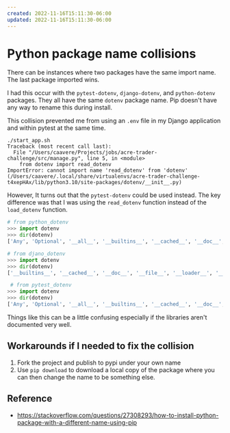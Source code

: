 ```yaml
---
created: 2022-11-16T15:11:30-06:00
updated: 2022-11-16T15:11:30-06:00
---
```

# Python package name collisions

There can be instances where two packages have the same import name.  The last package imported wins.

I had this occur with the `pytest-dotenv`, `django-dotenv`, and `python-dotenv` packages.  They all have the same `dotenv` package name.  Pip doesn't have any way to rename this during install.

This collision prevented me from using an `.env` file in my Django application and within pytest at the same time.

```shell
./start_app.sh 
Traceback (most recent call last):
  File "/Users/caavere/Projects/jobs/acre-trader-challenge/src/manage.py", line 5, in <module>
    from dotenv import read_dotenv
ImportError: cannot import name 'read_dotenv' from 'dotenv' (/Users/caavere/.local/share/virtualenvs/acre-trader-challenge-t4xepHAx/lib/python3.10/site-packages/dotenv/__init__.py)
```

However, It turns out that the `pytest-dotenv` could be used instead.  The key difference was that I was using the `read_dotenv` function instead of the `load_dotenv` function.

```python
# from python_dotenv
>>> import dotenv
>>> dir(dotenv)
['Any', 'Optional', '__all__', '__builtins__', '__cached__', '__doc__', '__file__', '__loader__', '__name__', '__package__', '__path__', '__spec__', 'dotenv_values', 'find_dotenv', 'get_cli_string', 'get_key', 'load_dotenv', 'load_ipython_extension', 'main', 'parser', 'set_key', 'unset_key', 'variables']

# from djano_dotenv
>>> import dotenv
>>> dir(dotenv)
['__builtins__', '__cached__', '__doc__', '__file__', '__loader__', '__name__', '__package__', '__spec__', '__version__', 'line_re', 'os', 'parse_dotenv', 're', 'read_dotenv', 'sys', 'variable_re', 'warnings']

 # from pytest_dotenv
>>> import dotenv
>>> dir(dotenv)
['Any', 'Optional', '__all__', '__builtins__', '__cached__', '__doc__', '__file__', '__loader__', '__name__', '__package__', '__path__', '__spec__', 'dotenv_values', 'find_dotenv', 'get_cli_string', 'get_key', 'load_dotenv', 'load_ipython_extension', 'main', 'parser', 'set_key', 'unset_key', 'variables']
```

Things like this can be a little confusing especially if the libraries aren't documented very well.

## Workarounds if I needed to fix the collision
1. Fork the project and publish to pypi under your own name
2. Use `pip download` to download a local copy of the package where you can then change the name to be something else.

## Reference
- https://stackoverflow.com/questions/27308293/how-to-install-python-package-with-a-different-name-using-pip
